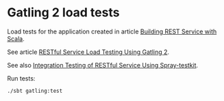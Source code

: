 Gatling 2 load tests
=========================

Load tests for the application created in article [Building REST Service with Scala](http://sysgears.com/articles/building-rest-service-with-scala/).

See article [RESTful Service Load Testing Using Gatling 2](http://sysgears.com/articles/restful-service-load-testing-using-gatling-2/).

See also [Integration Testing of RESTful Service Using Spray-testkit](http://sysgears.com/articles/scala-rest-api-integration-testing-with-spray-testkit/).

Run tests:

`./sbt gatling:test`
